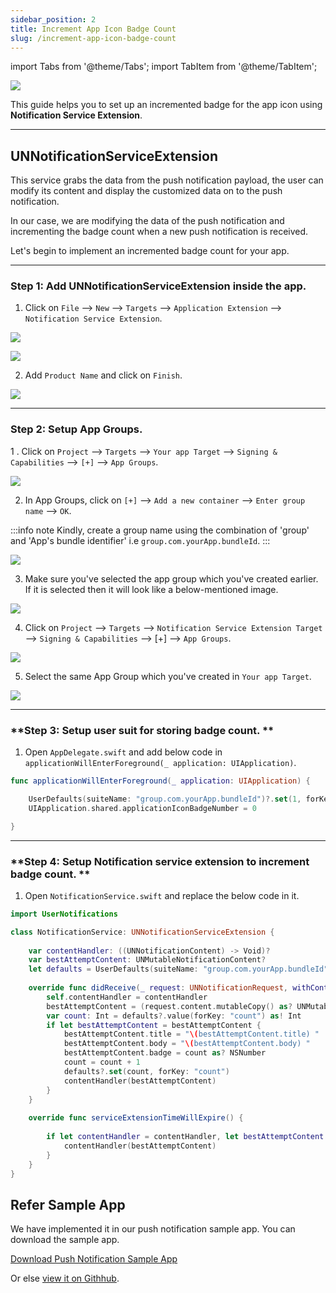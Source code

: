 ```yaml
---
sidebar_position: 2
title: Increment App Icon Badge Count
slug: /increment-app-icon-badge-count
---
```

import Tabs from '@theme/Tabs';
import TabItem from '@theme/TabItem';

![](./assets/1623200442.png)

This guide helps you to set up an incremented badge for the app icon using **Notification Service Extension**.

---

## UNNotificationServiceExtension

This service grabs the data from the push notification payload, the user can modify its content and display the customized data on to the push notification.

In our case, we are modifying the data of the push notification and incrementing the badge count when a new push notification is received.

Let's begin to implement an incremented badge count for your app.

---

### **Step 1: Add UNNotificationServiceExtension inside the app.**

1. Click on `File` --&gt; `New` --&gt; `Targets`  --&gt; `Application Extension` --&gt; `Notification Service Extension`.

![](./assets/1623200442.png)

![](./assets/1623200443.png)

2. Add  `Product Name` and click on `Finish`.

![](./assets/1623200445.png)

---

### **Step 2:  Setup App Groups.**

1 . Click on `Project` --&gt; `Targets` --&gt; `Your app Target`  --&gt; `Signing & Capabilities` --&gt; `[+]` --&gt; `App Groups`.

![](./assets/1623200449.png)

2. In App Groups, click on `[+]` --&gt; `Add a new container` --&gt;  `Enter group name` --&gt; `OK`.

:::info note
Kindly, create a group name using the combination of 'group' and 'App's bundle identifier' i.e `group.com.yourApp.bundleId`.
:::

![](./assets/1623200455.png)

3. Make sure you've selected the app group which you've created earlier. If it is selected then it will look like a below-mentioned image.

![](./assets/1623200458.png)

4. Click on `Project` --&gt; `Targets` --&gt; `Notification Service Extension Target`  --&gt; `Signing & Capabilities` --&gt; [+] --&gt; `App Groups`.

![](./assets/1623200459.png)

5. Select the same App Group which you've created in  `Your app Target`.

![](./assets/1623200465.png)

---

### **Step 3:  Setup user suit for storing badge count. **

1. Open `AppDelegate.swift` and add below code in `applicationWillEnterForeground(_ application: UIApplication)`.

<Tabs>
<TabItem value="Swift" label="Swift">

```swift
func applicationWillEnterForeground(_ application: UIApplication) {

    UserDefaults(suiteName: "group.com.yourApp.bundleId")?.set(1, forKey: "count") 
    UIApplication.shared.applicationIconBadgeNumber = 0

}
```
</TabItem>
</Tabs>


---

### **Step 4:  Setup Notification service extension to increment badge count.  **

1. Open `NotificationService.swift` and replace the below code in it.


<Tabs>
<TabItem value="Swift" label="Swift">

```swift
import UserNotifications

class NotificationService: UNNotificationServiceExtension {
    
    var contentHandler: ((UNNotificationContent) -> Void)?
    var bestAttemptContent: UNMutableNotificationContent?
    let defaults = UserDefaults(suiteName: "group.com.yourApp.bundleId")
    
    override func didReceive(_ request: UNNotificationRequest, withContentHandler contentHandler: @escaping (UNNotificationContent) -> Void) {
        self.contentHandler = contentHandler
        bestAttemptContent = (request.content.mutableCopy() as? UNMutableNotificationContent)
        var count: Int = defaults?.value(forKey: "count") as! Int
        if let bestAttemptContent = bestAttemptContent {
            bestAttemptContent.title = "\(bestAttemptContent.title) "
            bestAttemptContent.body = "\(bestAttemptContent.body) "
            bestAttemptContent.badge = count as? NSNumber
            count = count + 1
            defaults?.set(count, forKey: "count")
            contentHandler(bestAttemptContent)
        }
    }
    
    override func serviceExtensionTimeWillExpire() {
     
        if let contentHandler = contentHandler, let bestAttemptContent =  bestAttemptContent {
            contentHandler(bestAttemptContent)
        }
    }
}
```
</TabItem>
</Tabs>



## Refer Sample App

We have implemented it in our push notification sample app. You can download the sample app.

<a class="button btn btn-primary" href="https://github.com/cometchat-pro-samples/ios-swift-push-notification-app/archive/master.zip">Download Push Notification Sample App </a>

Or else [view it on Githhub](https://github.com/cometchat-pro-samples/ios-swift-push-notification-app).